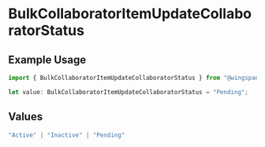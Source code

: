 # BulkCollaboratorItemUpdateCollaboratorStatus

## Example Usage

```typescript
import { BulkCollaboratorItemUpdateCollaboratorStatus } from "@wingspan/payments/sdk/models/shared";

let value: BulkCollaboratorItemUpdateCollaboratorStatus = "Pending";
```

## Values

```typescript
"Active" | "Inactive" | "Pending"
```